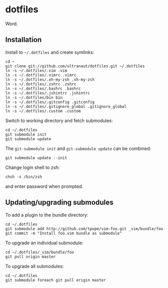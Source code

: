 # dotfiles
Word.


## Installation

Install to `~/.dotfiles` and create symlinks:

    cd ~
    git clone git://github.com/ultranaut/dotfiles.git ~/.dotfiles
    ln -s ~/.dotfiles/.vim .vim
    ln -s ~/.dotfiles/.vimrc .vimrc
    ln -s ~/.dotfiles/.oh-my-zsh .oh-my-zsh
    ln -s ~/.dotfiles/.zshrc .zshrc
    ln -s ~/.dotfiles/.bashrc .bashrc
    ln -s ~/.dotfiles/.jshintrc .jshintrc
    ln -s ~/.dotfiles/bin bin
    ln -s ~/.dotfiles/.gitconfig .gitconfig
    ln -s ~/.dotfiles/.gitignore_global .gitignore_global
    ln -s ~/.dotfiles/.custom .custom

Switch to working directory and fetch submodules:

    cd ~/.dotfiles
    git submodule init
    git submodule update

The `git-submodule init` and `git-submodule update` can be combined:

    git submodule update --init

Change login shell to zsh:

    chsh -s /bin/zsh

and enter password when prompted.

## Updating/upgrading submodules

To add a plugin to the bundle directory:

    cd ~/.dotfiles
    git submodule add http://github.com/tpope/vim-foo.git _vim/bundle/foo
    git commit -m "Install foo.vim bundle as submodule"

To upgrade an individual submodule:

    cd ~/.dotfiles/_vim/bundle/foo
    git pull origin master

To upgrade all submodules:

    cd ~/.dotfiles
    git submodule foreach git pull origin master

